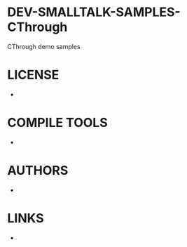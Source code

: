 DEV-SMALLTALK-SAMPLES-CThrough
==============================

CThrough demo samples

LICENSE
===============
* 

COMPILE TOOLS
===============
* 
 
AUTHORS
===============
* 

LINKS
===============
* 
